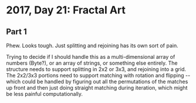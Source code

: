 # 2017, Day 21: Fractal Art

## Part 1

Phew. Looks tough. Just splitting and rejoining has its own sort of pain.  

Trying to decide if I should handle this as a multi-dimensional array of 
numbers (Byte?), or an array of strings, or something else entirely. The
structure needs to support splitting in 2x2 or 3x3, and rejoining into a
grid. The 2x2/3x3 portions need to support matching with rotation and
flipping -- which could be handled by figuring out all the permutations
of the matches up front and then just doing straight matching during
iteration, which might be less painful computationally.


